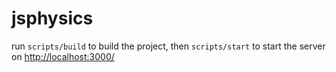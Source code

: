 jsphysics
=========

run `scripts/build` to build the project, then `scripts/start` to start the server on [http://localhost:3000/](http://localhost:3000/)
